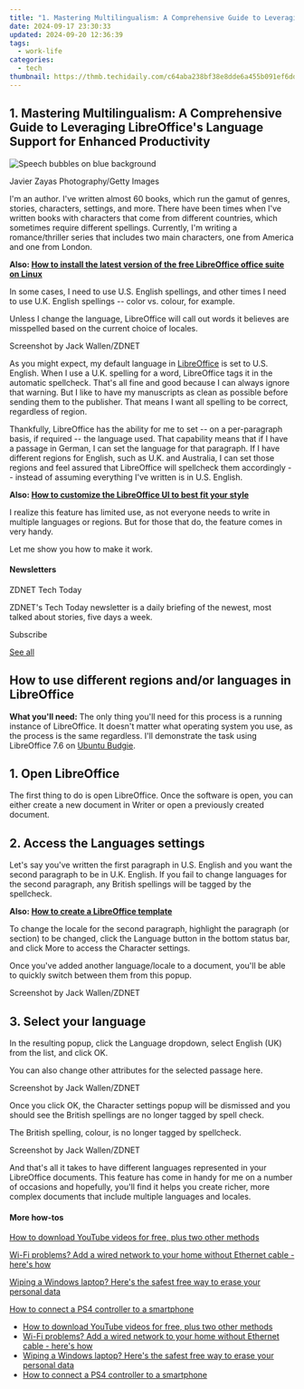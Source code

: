 ```yaml
---
title: "1. Mastering Multilingualism: A Comprehensive Guide to Leveraging LibreOffice's Language Support for Enhanced Productivity"
date: 2024-09-17 23:30:33
updated: 2024-09-20 12:36:39
tags:
  - work-life
categories:
  - tech
thumbnail: https://thmb.techidaily.com/c64aba238bf38e8dde6a455b091ef6dd75fa774a21d0b3000a42b8339ddfda6c.jpg
---
```


## 1. Mastering Multilingualism: A Comprehensive Guide to Leveraging LibreOffice's Language Support for Enhanced Productivity

![Speech bubbles on blue background](https://www.zdnet.com/a/img/resize/c8dab1715dc1004954b393de68549baceb012fd4/2023/09/11/60c011e1-c6b9-45d8-a428-4a4f22da3b8b/gettyimages-1445815033.jpg?auto=webp&width=1280)

Javier Zayas Photography/Getty Images

I'm an author. I've written almost 60 books, which run the gamut of genres, stories, characters, settings, and more. There have been times when I've written books with characters that come from different countries, which sometimes require different spellings. Currently, I'm writing a romance/thriller series that includes two main characters, one from America and one from London. 

**Also: [How to install the latest version of the free LibreOffice office suite on Linux](https://www.zdnet.com/home-and-office/work-life/how-to-install-the-latest-version-of-the-free-libreoffice-office-suite-on-linux/)**

In some cases, I need to use U.S. English spellings, and other times I need to use U.K. English spellings -- color vs. colour, for example.

Unless I change the language, LibreOffice will call out words it believes are misspelled based on the current choice of locales.

Screenshot by Jack Wallen/ZDNET

As you might expect, my default language in [LibreOffice](https://www.zdnet.com/home-and-office/work-life/how-to-customize-the-libreoffice-ui-to-best-fit-your-style/) is set to U.S. English. When I use a U.K. spelling for a word, LibreOffice tags it in the automatic spellcheck. That's all fine and good because I can always ignore that warning. But I like to have my manuscripts as clean as possible before sending them to the publisher. That means I want all spelling to be correct, regardless of region.

Thankfully, LibreOffice has the ability for me to set -- on a per-paragraph basis, if required -- the language used. That capability means that if I have a passage in German, I can set the language for that paragraph. If I have different regions for English, such as U.K. and Australia, I can set those regions and feel assured that LibreOffice will spellcheck them accordingly -- instead of assuming everything I've written is in U.S. English.

**Also: [How to customize the LibreOffice UI to best fit your style](https://www.zdnet.com/home-and-office/work-life/how-to-customize-the-libreoffice-ui-to-best-fit-your-style/)**

I realize this feature has limited use, as not everyone needs to write in multiple languages or regions. But for those that do, the feature comes in very handy.

Let me show you how to make it work.

#### Newsletters

ZDNET Tech Today

ZDNET's Tech Today newsletter is a daily briefing of the newest, most talked about stories, five days a week.

 Subscribe

[See all](https://www.zdnet.com/newsletters/)

## How to use different regions and/or languages in LibreOffice

**What you'll need:** The only thing you'll need for this process is a running instance of LibreOffice. It doesn't matter what operating system you use, as the process is the same regardless. I'll demonstrate the task using LibreOffice 7.6 on [Ubuntu Budgie](https://www.zdnet.com/article/this-official-ubuntu-spin-might-be-just-be-the-perfect-intro-to-linux/).

## 1\. Open LibreOffice

The first thing to do is open LibreOffice. Once the software is open, you can either create a new document in Writer or open a previously created document.

## 2\. Access the Languages settings

Let's say you've written the first paragraph in U.S. English and you want the second paragraph to be in U.K. English. If you fail to change languages for the second paragraph, any British spellings will be tagged by the spellcheck. 

**Also: [How to create a LibreOffice template](https://www.zdnet.com/home-and-office/work-life/how-to-create-a-libreoffice-template/)**

To change the locale for the second paragraph, highlight the paragraph (or section) to be changed, click the Language button in the bottom status bar, and click More to access the Character settings.

Once you've added another language/locale to a document, you'll be able to quickly switch between them from this popup.

Screenshot by Jack Wallen/ZDNET

## 3\. Select your language

In the resulting popup, click the Language dropdown, select English (UK) from the list, and click OK.

You can also change other attributes for the selected passage here.

Screenshot by Jack Wallen/ZDNET

Once you click OK, the Character settings popup will be dismissed and you should see the British spellings are no longer tagged by spell check.

The British spelling, colour, is no longer tagged by spellcheck.

Screenshot by Jack Wallen/ZDNET

And that's all it takes to have different languages represented in your LibreOffice documents. This feature has come in handy for me on a number of occasions and hopefully, you'll find it helps you create richer, more complex documents that include multiple languages and locales.

#### More how-tos

[How to download YouTube videos for free, plus two other methods](https://www.zdnet.com/article/how-to-download-youtube-videos-for-free-plus-two-other-methods/ "How to download YouTube videos for free, plus two other methods")

[Wi-Fi problems? Add a wired network to your home without Ethernet cable - here's how](https://www.zdnet.com/article/ditch-the-wi-fi-how-to-add-a-wired-network-to-your-home-without-ethernet-cable/ "Wi-Fi problems? Add a wired network to your home without Ethernet cable - here's how")

[Wiping a Windows laptop? Here's the safest free way to erase your personal data](https://www.zdnet.com/article/wiping-a-windows-laptop-heres-the-safest-free-way-to-erase-your-personal-data/ "Wiping a Windows laptop? Here's the safest free way to erase your personal data")

[How to connect a PS4 controller to a smartphone](https://www.zdnet.com/article/how-to-connect-a-ps4-controller-to-a-smartphone/ "How to connect a PS4 controller to a smartphone")

* [How to download YouTube videos for free, plus two other methods](https://www.zdnet.com/article/how-to-download-youtube-videos-for-free-plus-two-other-methods/ "How to download YouTube videos for free, plus two other methods")
* [Wi-Fi problems? Add a wired network to your home without Ethernet cable - here's how](https://www.zdnet.com/article/ditch-the-wi-fi-how-to-add-a-wired-network-to-your-home-without-ethernet-cable/ "Wi-Fi problems? Add a wired network to your home without Ethernet cable - here's how")
* [Wiping a Windows laptop? Here's the safest free way to erase your personal data](https://www.zdnet.com/article/wiping-a-windows-laptop-heres-the-safest-free-way-to-erase-your-personal-data/ "Wiping a Windows laptop? Here's the safest free way to erase your personal data")
* [How to connect a PS4 controller to a smartphone](https://www.zdnet.com/article/how-to-connect-a-ps4-controller-to-a-smartphone/ "How to connect a PS4 controller to a smartphone")

<ins class="adsbygoogle"
     style="display:block"
     data-ad-format="autorelaxed"
     data-ad-client="ca-pub-7571918770474297"
     data-ad-slot="1223367746"></ins>



<ins class="adsbygoogle"
     style="display:block"
     data-ad-client="ca-pub-7571918770474297"
     data-ad-slot="8358498916"
     data-ad-format="auto"
     data-full-width-responsive="true"></ins>
